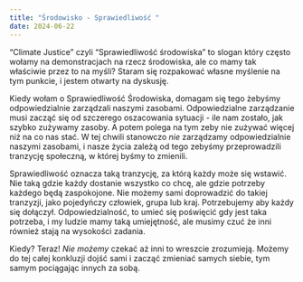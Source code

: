 ```yaml
---
title: "Środowisko - Sprawiedliwość "
date: 2024-06-22
---
```


“Climate Justice” czyli “Sprawiedliwość środowiska” to slogan który często wołamy na demonstracjach na rzecz środowiska, ale co mamy tak właściwie przez to na myśli? Staram się rozpakować własne myślenie na tym punkcie, i jestem otwarty na dyskusję.

Kiedy wołam o Sprawiedliwość Środowiska, domagam się tego żebyśmy odpowiedzialnie zarządzali naszymi zasobami. Odpowiedzialne zarządzanie musi zacząć się od szczerego oszacowania sytuacji - ile nam zostało, jak szybko zużywamy zasoby. A potem polega na tym zeby nie zużywać więcej niż na co nas stać. W tej chwili stanowczo *nie* zarządzamy odpowiedzialnie naszymi zasobami, i nasze życia zależą od tego zebyśmy przeprowadzili tranzycję społeczną, w której byśmy to zmienili.

Sprawiedliwość oznacza taką tranzycję, za którą każdy może się wstawić. Nie taką gdzie każdy dostanie wszystko co chcę, ale gdzie potrzeby każdego będą zaspokojone. Nie możemy sami doprowadzić do takiej tranzyzji, jako pojedyńczy człowiek, grupa lub kraj. Potrzebujemy aby każdy się dołączył. Odpowiedzialność, to umieć się poświęcić gdy jest taka potrzeba, i my ludzie mamy taką umiejętność, ale musimy czuć że inni również stają na wysokości zadania.

Kiedy? Teraz! *Nie możemy* czekać aż inni to wreszcie zrozumieją. Możemy do tej całej konkluzji dojść sami i zacząć zmieniać samych siebie, tym samym pociągając innych za sobą.  
